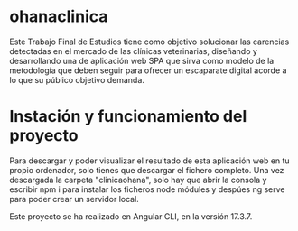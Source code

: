 # ohanaclinica
Este Trabajo Final de Estudios tiene como objetivo solucionar las carencias detectadas en el mercado de las clínicas veterinarias, diseñando y desarrollando una de aplicación web SPA que sirva como modelo de la metodología que deben seguir para ofrecer un escaparate digital acorde a lo que su público objetivo demanda. 

# Instación y funcionamiento del proyecto
Para descargar y  poder visualizar el resultado de esta aplicación web en tu propio ordenador, solo tienes que descargar el fichero completo. Una vez descargada la carpeta "clinicaohana", solo hay que abrir la consola y escribir npm i para instalar los ficheros node módules y despúes  ng serve para poder crear un servidor local.

Este proyecto se ha realizado en Angular CLI, en la versión 17.3.7.
